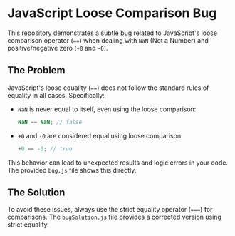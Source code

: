 # JavaScript Loose Comparison Bug
This repository demonstrates a subtle bug related to JavaScript's loose comparison operator (`==`) when dealing with `NaN` (Not a Number) and positive/negative zero (`+0` and `-0`).

## The Problem
JavaScript's loose equality (`==`) does not follow the standard rules of equality in all cases. Specifically:

* `NaN` is never equal to itself, even using the loose comparison:
  ```javascript
  NaN == NaN; // false
  ```
* `+0` and `-0` are considered equal using loose comparison:
  ```javascript
  +0 == -0; // true
  ```
This behavior can lead to unexpected results and logic errors in your code.  The provided `bug.js` file shows this directly.

## The Solution
To avoid these issues, always use the strict equality operator (`===`) for comparisons.  The `bugSolution.js` file provides a corrected version using strict equality.